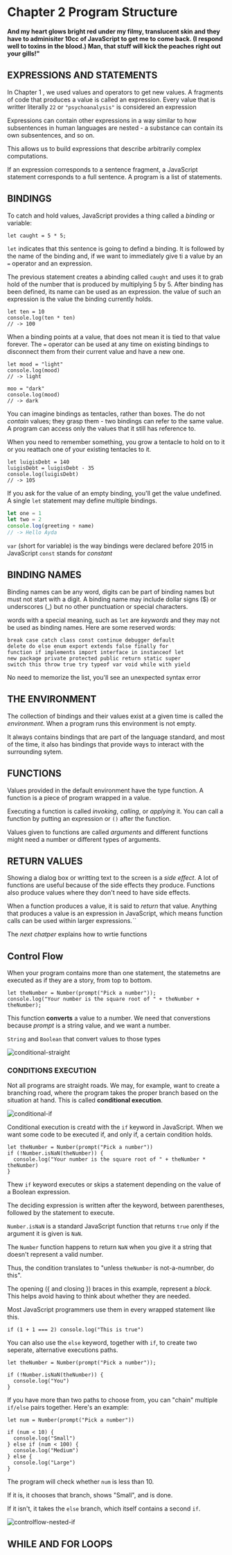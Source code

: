 # Chapter 2 Program Structure





__And my heart glows bright red under my filmy, translucent skin and they have to adminisiter 10cc of JavaScript to get me to come back. (I respond well to toxins in the blood.) Man, that stuff will kick the peaches right out your gills!"__

## EXPRESSIONS AND STATEMENTS

In Chapter 1 , we used values and operators to get new values. A fragments of code that produces a value is called an expression. Every value that is writter literally `22` or `"psychoanalysis"` is considered an expression

Expressions can contain other expressions in a way similar to how subsentences in human languages are nested - a substance can contain its own subsentences, and so on.

This allows us to build expressions that describe arbitrarily complex computations.

If an expression corresponds to a sentence fragment, a JavaScript statement corresponds to a full sentence.
A program is a list of statements.


## BINDINGS 

To catch and hold values, JavaScript provides a thing called a *binding* or variable:

`let caught = 5 * 5;`

`let` indicates that this sentence is going to defind a binding. 
It is followed by the name of the binding and, if we want to immediately give ti a value by an `=` operator and an expression.

The previous statement creates a abinding called `caught` and uses it to grab hold of the number that is produced by multiplying 5 by 5.
After binding has been defined, its name can be used as an expression.
the value of such an expression is the value the binding currently holds.

```
let ten = 10
console.log(ten * ten)
// -> 100
```

When a binding points at a value, that does not mean it is tied to that value forever.
The `=` operator can be used at any time on existing bindings to disconnect them from their current value and have a new one.

 ```
 let mood = "light"
 console.log(mood)
 // -> light
 
 moo = "dark"
 console.log(mood)
 // -> dark
 ```

You can imagine bindings as tentacles, rather than boxes.
The do not *contain* values; they grasp them - two bindings can refer to the same value.
A program can access only the values that it still has reference to.

When you need to remember something, you grow a tentacle to hold on to it or you reattach one of your existing tentacles to it.

```
let luigisDebt = 140
luigisDebt = luigisDebt - 35
console.log(luigisDebt)
// -> 105
```

If you ask for the value of an empty binding, you'll get the value undefined.
A single `let` statement may define multiple bindings.

```javascript
let one = 1
let two = 2
console.log(greeting + name)
// -> Hello Ayda
```

`var` (short for variable) is the way bindings were declared before 2015 in JavaScript
`const` stands for *constant*



## BINDING NAMES

Binding names can be any word, digits can be part of binding names but must not start with a digit.
A binding name may include dollar signs ($) or underscores (_) but no other punctuation or special characters.

words with a special meaning, such as `let` are *keywords* and they may not be used as binding names.
Here are some reserved words:

```
break case catch class const continue debugger default
delete do else enum export extends false finally for
function if implements import interface in instanceof let
new package private protected public return static super
switch this throw true try typeof var void while with yield
```

No need to memorize the list, you'll see an unexpected
syntax error 


## THE ENVIRONMENT

The collection of bindings and their values exist at a given
time is called the *environment*. When a program runs this
environment is not empty.

It always contains bindings that are part of the language standard,
and most of the time, it also has bindings that provide ways to
interact with the surrounding sytem.


## FUNCTIONS

Values provided in the default environment have the type function.
A function is a piece of program wrapped in a value.

Executing a function is called *invoking*, *calling*, or *applying* it.
You can call a function by putting an expression or `()` after the function.

Values given to functions are called *arguments* and different functions
might need a number or different types of arguments.


## RETURN VALUES

Showing a dialog box or writting text to the screen is a *side effect*.
A lot of functions are useful because of the side effects they produce.
Functions also produce values where they don't need to have side effects.


When a function produces a value, it is said to *return* that value.
Anything that produces a value is an expression in JavaScript, which 
means function calls can be used within larger expressions.*``*

The *next chatper* explains how to wrtie functions


## Control Flow

When your program contains more than one statement,
the statemetns are executed as if they are a story, from top to bottom.

``` 
let theNumber = Number(prompt("Pick a number"));
console.log("Your number is the square root of " + theNumber + theNumber);
```

This function __converts__ a value to a number.
We need that converstions because *prompt* is a 
string value, and we want a number.

`String` and `Boolean` that convert values to those types

![conditional-straight](controlflow-straight.svg)

### CONDITIONS EXECUTION

Not all programs are straight roads. We may, for example, want to 
create a branching road, where the program takes the proper branch
based on the situation at hand. This is called **conditional execution**.

![conditional-if](controlflow-if.svg)


Conditional execution is creatd with the `if` keyword in JavaScript.
When we want some code to be executed if, and only if, a certain 
condition holds.

```
let theNumber = Number(prompt("Pick a number"))
if (!Number.isNaN(theNumber)) {
  console.log("Your number is the square root of " + theNumber * theNumber)
}

```

Thew `if` keyword executes or skips a statement depending on the 
value of a Boolean expression. 

The deciding expression is 
written after the keyword, between parentheses, followed
by the statement to execute.

`Number.isNaN` is a standard JavaScript function that returns `true`
only if the argument it is given is `NaN`.

 The `Number` function happens to return `NaN` when you give it a 
 string that doesn't represent a valid number.
 
 Thus, the condition translates to "unless `theNumber` is not-a-numnber, do this".
 
 The opening ({ and closing }) braces in this example, represent a *block*.
 This helps avoid having to think about whether they are needed.
 
 Most JavaScript programmers use them in every wrapped statement like this.
 
 ```
 if (1 + 1 === 2) console.log("This is true")
 ```
 
 You can also use the `else` keyword, together with `if`, to create
 two seperate, alternative executions paths.
 
```
let theNumber = Number(prompt("Pick a number"));

if (!Number.isNaN(theNumber)) {
  console.log("You")
}
```

If you have more than two paths to choose from, you can "chain" multiple
`if/else` pairs together. Here's an example:

```
let num = Number(prompt("Pick a number"))

if (num < 10) {
  console.log("Small")
} else if (num < 100) {
  console.log("Medium")
} else {
  console.log("Large")
}
```

The program will check whether `num` is less than 10. 

If it is, it chooses that branch, shows "Small", and is done.

If it isn't, it takes the `else` branch, which itself contains a second `if`.


![controlflow-nested-if](controlflow-nested-if.svg)

## WHILE AND FOR LOOPS